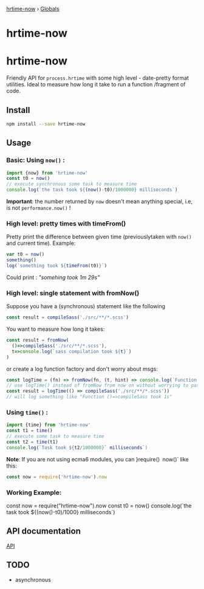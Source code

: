 [hrtime-now](README.md) › [Globals](globals.md)

# hrtime-now

# hrtime-now

Friendly API for `process.hrtime` with some high level - date-pretty format utilities. Ideal to measure how long it take to run a function /fragment of code.

## Install

```sh
npm install --save hrtime-now
```

## Usage

### Basic: Using `now()` : 

```javascript
import {now} from 'hrtime-now'
const t0 = now()
// execute synchronous some task to measure time
console.log(`the task took ${(now()-t0)/1000000} milliseconds`)
```

**Important**: the number returned by `now` doesn't mean anything special, i.e, is not `performance.now()` !
### High level: pretty times with timeFrom()

Pretty print the difference between given time (previouslytaken with `now()` and current time). Example: 

```javascript
var t0 = now()
something()
log(`something took ${timeFrom(t0)}`)
```

Could print : *"somehing took 1m 29s"*

### High level: single statement with fromNow()

Suppose you have a (synchronous) statement like the following

```js
const result = compileSass('./src/**/*.scss')
```
You want to measure how long it takes: 

```js
const result = fromNow(
  ()=>compileSass('./src/**/*.scss'), 
  t=>console.log(`sass compilation took ${t}`)
)
```

or create a log function factory and don't worry about msgs: 
```js
const logTime = (fn) => fromNow(fn, (t, hint) => console.log(`Function ${hint} took ${t}`))
// use logTime() instead of fromNow from now on without worrying to pass any msg 
const result = logTime(() => compileSass('./src/**/*.scss'))
// will log something like "Function ()=>compileSass took 1s"
```

### Using `time()` : 

```javascript
import {time} from 'hrtime-now'
const t1 = time()
// execute some task to measure time
const t2 = time(t1)
console.log(`Task took ${t2/1000000}` milliseconds`)
```

**Note**:  If you are not using ecma6 modules, you can }require()` `now()` like this: 

```javascript
const now = require('hrtime-now').now
```

### Working Example: 

<script src="https://embed.runkit.com" data-element-id="my-element"></script>
<div id="my-element">
const now = require("hrtime-now").now
const t0 = now()
console.log(`the task took ${(now()-t0)/1000} milliseconds`)
</div>

## API documentation

[API](https://github.com/cancerberoSgx/hrtime-now/blob/master/docs/modules/_index_.md)

## TODO

 * asynchronous
